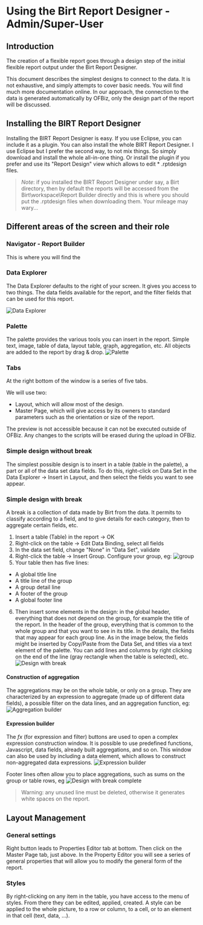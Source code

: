 # Using the Birt Report Designer - Admin/Super-User #
## Introduction ##
The creation of a flexible report goes through a design step of the initial flexible report output under the Birt Report Designer. 

This document describes the simplest designs to connect to the data. It is not exhaustive, and simply attempts to cover basic needs. You will find much more documentation online. In our approach, the connection to the data is generated automatically by OFBiz, only the design part of the report will be discussed.

## Installing the BIRT Report Designer ##
Installing the BIRT Report Designer is easy. If you use Eclipse, you can include it as a plugin. You can also install the whole BIRT Report Designer. I use Eclipse but I prefer the second way, to not mix things. So simply download and install the whole all-in-one thing. Or install the plugin if you prefer and use its "Report Design" view which allows to edit * .rptdesign files.

>_Note_: if you installed the BIRT Report Designer under say, a Birt directory, then by default the reports will be accessed from the Birt\workspace\Report Builder directly and this is where you should put the .rptdesign files when downloading them. Your mileage may wary... 

## Different areas of the screen and their role ##
### Navigator - Report Builder ###
This is where you will find the 
### Data Explorer ###
The Data Explorer defaults to the right of your screen. It gives you access to two things. The data fields available for the report, and the filter fields that can be used for this report.

![Data Explorer](https://cwiki.apache.org/confluence/download/attachments/68720496/Data%20Explorer.png?api=v2)

### Palette ###
The palette provides the various tools you can insert in the report. Simple text, image, table of data, layout table, graph, aggregation, etc. All objects are added to the report by drag & drop.
![Palette](https://cwiki.apache.org/confluence/download/attachments/68720496/Palette.png?api=v2)

### Tabs ###
At the right bottom of the window is a series of five tabs.

We will use two: 

- Layout, which will allow most of the design. 
- Master Page, which will give access by its owners to standard parameters such as the orientation or size of the report.

The preview is not accessible because it can not be executed outside of OFBiz. Any changes to the scripts will be erased during the upload in OFBiz.

### Simple design without break ###
The simplest possible design is to insert in a table (table in the palette), a part or all of the data set data fields. To do this, right-click on Data Set in the Data Explorer -> Insert in Layout, and then select the fields you want to see appear.

### Simple design with break ###
A break is a collection of data made by Birt from the data. It permits to classify according to a field, and to give details for each category, then to aggregate certain fields, etc.

1. Insert a table (Table) in the report -> OK
2. Right-click on the table -> Edit Data Binding, select all fields
3. In the data set field, change "None" in "Data Set", validate
4. Right-click the table -> Insert Group. Configure your group, eg: ![group](https://cwiki.apache.org/confluence/download/attachments/68720496/Group.png?api=v2)
5. Your table then has five lines:
 * A global title line
 * A title line of the group
 * A group detail line
 * A footer of the group
 * A global footer line
6. Then insert some elements in the design: in the global header, everything that does not depend on the group, for example the title of the report. In the header of the group, everything that is common to the whole group and that you want to see in its title. In the details, the fields that may appear for each group line. As in the image below, the fields might be inserted by Copy/Paste from the Data Set, and titles via a text element of the palette. You can add lines and columns by right clicking on the end of the line (gray rectangle when the table is selected), etc. ![Design with break](https://cwiki.apache.org/confluence/download/attachments/68720496/Design%20with%20break.png?api=v2)

#### Construction of aggregation ####
The aggregations may be on the whole table, or only on a group. They are characterized by an expression to aggregate (made up of different data fields), a possible filter on the data lines, and an aggregation function, eg:
![Aggregation builder](https://cwiki.apache.org/confluence/download/attachments/68720496/Aggregation%20builder.png?api=v2)
#### Expression builder ####
The *fx* (for expression and filter) buttons are used to open a complex expression construction window. It is possible to use predefined functions, Javascript, data fields, already built aggregations, and so on. This window can also be used by including a data element, which allows to construct non-aggregated data expressions.
![Expression builder](https://cwiki.apache.org/confluence/download/attachments/68720496/Expression%20builder.png?api=v2)

Footer lines often allow you to place aggregations, such as sums on the group or table rows, eg
![Design with break complete](https://cwiki.apache.org/confluence/download/attachments/68720496/Design%20with%20break%20complete.png?api=v2)

> Warning: any unused line must be deleted, otherwise it generates white spaces on the report.

## Layout Management ##
### General settings ###
Right button leads to Properties Editor tab at bottom. Then click on the Master Page tab, just above. In the Property Editor you will see a series of general properties that will allow you to modify the general form of the report.

### Styles ###
By right-clicking on any item in the table, you have access to the menu of styles. From there they can be edited, applied, created. A style can be applied to the whole picture, to a row or column, to a cell, or to an element in that cell (text, data, ...).
